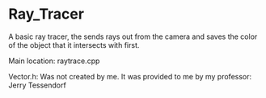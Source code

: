 # Ray_Tracer
A basic ray tracer, the sends rays out from the camera and saves the color of the object that it intersects with first.

Main location:
    raytrace.cpp
    
 Vector.h: Was not created by me. It was provided to me by my professor: 	Jerry Tessendorf 
